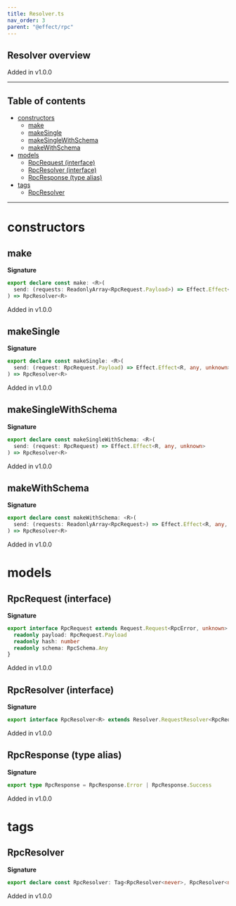 ```yaml
---
title: Resolver.ts
nav_order: 3
parent: "@effect/rpc"
---
```


## Resolver overview

Added in v1.0.0

---

<h2 class="text-delta">Table of contents</h2>

- [constructors](#constructors)
  - [make](#make)
  - [makeSingle](#makesingle)
  - [makeSingleWithSchema](#makesinglewithschema)
  - [makeWithSchema](#makewithschema)
- [models](#models)
  - [RpcRequest (interface)](#rpcrequest-interface)
  - [RpcResolver (interface)](#rpcresolver-interface)
  - [RpcResponse (type alias)](#rpcresponse-type-alias)
- [tags](#tags)
  - [RpcResolver](#rpcresolver)

---

# constructors

## make

**Signature**

```ts
export declare const make: <R>(
  send: (requests: ReadonlyArray<RpcRequest.Payload>) => Effect.Effect<R, any, unknown>
) => RpcResolver<R>
```

Added in v1.0.0

## makeSingle

**Signature**

```ts
export declare const makeSingle: <R>(
  send: (request: RpcRequest.Payload) => Effect.Effect<R, any, unknown>
) => RpcResolver<R>
```

Added in v1.0.0

## makeSingleWithSchema

**Signature**

```ts
export declare const makeSingleWithSchema: <R>(
  send: (request: RpcRequest) => Effect.Effect<R, any, unknown>
) => RpcResolver<R>
```

Added in v1.0.0

## makeWithSchema

**Signature**

```ts
export declare const makeWithSchema: <R>(
  send: (requests: ReadonlyArray<RpcRequest>) => Effect.Effect<R, any, unknown>
) => RpcResolver<R>
```

Added in v1.0.0

# models

## RpcRequest (interface)

**Signature**

```ts
export interface RpcRequest extends Request.Request<RpcError, unknown> {
  readonly payload: RpcRequest.Payload
  readonly hash: number
  readonly schema: RpcSchema.Any
}
```

Added in v1.0.0

## RpcResolver (interface)

**Signature**

```ts
export interface RpcResolver<R> extends Resolver.RequestResolver<RpcRequest, R> {}
```

Added in v1.0.0

## RpcResponse (type alias)

**Signature**

```ts
export type RpcResponse = RpcResponse.Error | RpcResponse.Success
```

Added in v1.0.0

# tags

## RpcResolver

**Signature**

```ts
export declare const RpcResolver: Tag<RpcResolver<never>, RpcResolver<never>>
```

Added in v1.0.0
